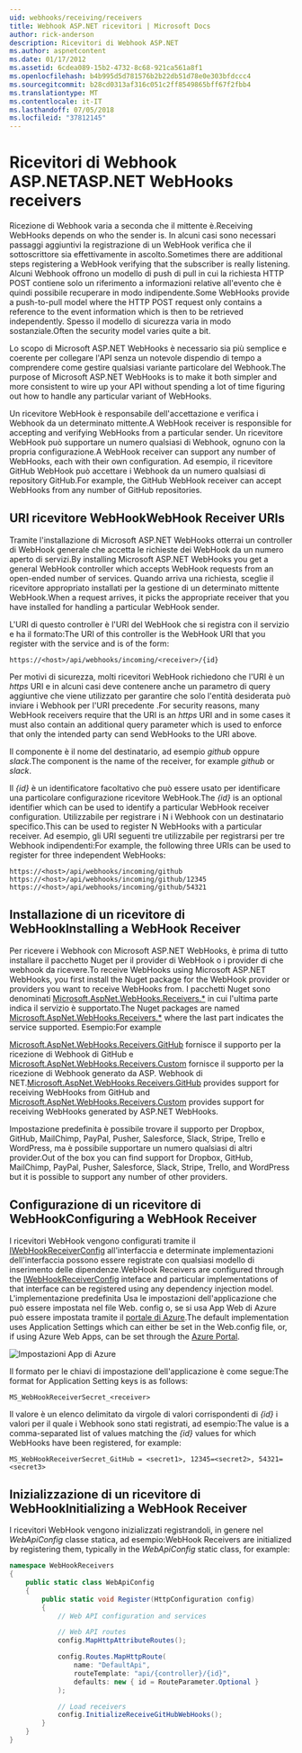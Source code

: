 ```yaml
---
uid: webhooks/receiving/receivers
title: Webhook ASP.NET ricevitori | Microsoft Docs
author: rick-anderson
description: Ricevitori di Webhook ASP.NET
ms.author: aspnetcontent
ms.date: 01/17/2012
ms.assetid: 6cdea089-15b2-4732-8c68-921ca561a8f1
ms.openlocfilehash: b4b995d5d781576b2b22db51d78e0e303bfdccc4
ms.sourcegitcommit: b28cd0313af316c051c2ff8549865bff67f2fbb4
ms.translationtype: MT
ms.contentlocale: it-IT
ms.lasthandoff: 07/05/2018
ms.locfileid: "37812145"
---
```

# <a name="aspnet-webhooks-receivers"></a><span data-ttu-id="3f395-103">Ricevitori di Webhook ASP.NET</span><span class="sxs-lookup"><span data-stu-id="3f395-103">ASP.NET WebHooks receivers</span></span>

<span data-ttu-id="3f395-104">Ricezione di Webhook varia a seconda che il mittente è.</span><span class="sxs-lookup"><span data-stu-id="3f395-104">Receiving WebHooks depends on who the sender is.</span></span> <span data-ttu-id="3f395-105">In alcuni casi sono necessari passaggi aggiuntivi la registrazione di un WebHook verifica che il sottoscrittore sia effettivamente in ascolto.</span><span class="sxs-lookup"><span data-stu-id="3f395-105">Sometimes there are additional steps registering a WebHook verifying that the subscriber is really listening.</span></span> <span data-ttu-id="3f395-106">Alcuni Webhook offrono un modello di push di pull in cui la richiesta HTTP POST contiene solo un riferimento a informazioni relative all'evento che è quindi possibile recuperare in modo indipendente.</span><span class="sxs-lookup"><span data-stu-id="3f395-106">Some WebHooks provide a push-to-pull model where the HTTP POST request only contains a reference to the event information which is then to be retrieved independently.</span></span> <span data-ttu-id="3f395-107">Spesso il modello di sicurezza varia in modo sostanziale.</span><span class="sxs-lookup"><span data-stu-id="3f395-107">Often the security model varies quite a bit.</span></span>

<span data-ttu-id="3f395-108">Lo scopo di Microsoft ASP.NET WebHooks è necessario sia più semplice e coerente per collegare l'API senza un notevole dispendio di tempo a comprendere come gestire qualsiasi variante particolare del Webhook.</span><span class="sxs-lookup"><span data-stu-id="3f395-108">The purpose of Microsoft ASP.NET WebHooks is to make it both simpler and more consistent to wire up your API without spending a lot of time figuring out how to handle any particular variant of WebHooks.</span></span>

<span data-ttu-id="3f395-109">Un ricevitore WebHook è responsabile dell'accettazione e verifica i Webhook da un determinato mittente.</span><span class="sxs-lookup"><span data-stu-id="3f395-109">A WebHook receiver is responsible for accepting and verifying WebHooks from a particular sender.</span></span> <span data-ttu-id="3f395-110">Un ricevitore WebHook può supportare un numero qualsiasi di Webhook, ognuno con la propria configurazione.</span><span class="sxs-lookup"><span data-stu-id="3f395-110">A WebHook receiver can support any number of WebHooks, each with their own configuration.</span></span> <span data-ttu-id="3f395-111">Ad esempio, il ricevitore GitHub WebHook può accettare i Webhook da un numero qualsiasi di repository GitHub.</span><span class="sxs-lookup"><span data-stu-id="3f395-111">For example, the GitHub WebHook receiver can accept WebHooks from any number of GitHub repositories.</span></span>

## <a name="webhook-receiver-uris"></a><span data-ttu-id="3f395-112">URI ricevitore WebHook</span><span class="sxs-lookup"><span data-stu-id="3f395-112">WebHook Receiver URIs</span></span>

<span data-ttu-id="3f395-113">Tramite l'installazione di Microsoft ASP.NET WebHooks otterrai un controller di WebHook generale che accetta le richieste dei WebHook da un numero aperto di servizi.</span><span class="sxs-lookup"><span data-stu-id="3f395-113">By installing Microsoft ASP.NET WebHooks you get a general WebHook controller which accepts WebHook requests from an open-ended number of services.</span></span> <span data-ttu-id="3f395-114">Quando arriva una richiesta, sceglie il ricevitore appropriato installati per la gestione di un determinato mittente WebHook.</span><span class="sxs-lookup"><span data-stu-id="3f395-114">When a request arrives, it picks the appropriate receiver that you have installed for handling a particular WebHook sender.</span></span>

<span data-ttu-id="3f395-115">L'URI di questo controller è l'URI del WebHook che si registra con il servizio e ha il formato:</span><span class="sxs-lookup"><span data-stu-id="3f395-115">The URI of this controller is the WebHook URI that you register with the service and is of the form:</span></span>

```
https://<host>/api/webhooks/incoming/<receiver>/{id}
```

<span data-ttu-id="3f395-116">Per motivi di sicurezza, molti ricevitori WebHook richiedono che l'URI è un *https* URI e in alcuni casi deve contenere anche un parametro di query aggiuntive che viene utilizzato per garantire che solo l'entità desiderata può inviare i Webhook per l'URI precedente .</span><span class="sxs-lookup"><span data-stu-id="3f395-116">For security reasons, many WebHook receivers require that the URI is an *https* URI and in some cases it must also contain an additional query parameter which is used to enforce that only the intended party can send WebHooks to the URI above.</span></span>

<span data-ttu-id="3f395-117">Il <em> <receiver> </em> componente è il nome del destinatario, ad esempio <em>github</em> oppure <em>slack</em>.</span><span class="sxs-lookup"><span data-stu-id="3f395-117">The <em><receiver></em> component is the name of the receiver, for example <em>github</em> or <em>slack</em>.</span></span>

<span data-ttu-id="3f395-118">Il *{id}* è un identificatore facoltativo che può essere usato per identificare una particolare configurazione ricevitore WebHook.</span><span class="sxs-lookup"><span data-stu-id="3f395-118">The *{id}* is an optional identifier which can be used to identify a particular WebHook receiver configuration.</span></span> <span data-ttu-id="3f395-119">Utilizzabile per registrare i N i Webhook con un destinatario specifico.</span><span class="sxs-lookup"><span data-stu-id="3f395-119">This can be used to register N WebHooks with a particular receiver.</span></span> <span data-ttu-id="3f395-120">Ad esempio, gli URI seguenti tre utilizzabile per registrarsi per tre Webhook indipendenti:</span><span class="sxs-lookup"><span data-stu-id="3f395-120">For example, the following three URIs can be used to register for three independent WebHooks:</span></span>

```
https://<host>/api/webhooks/incoming/github
https://<host>/api/webhooks/incoming/github/12345
https://<host>/api/webhooks/incoming/github/54321
```

## <a name="installing-a-webhook-receiver"></a><span data-ttu-id="3f395-121">Installazione di un ricevitore di WebHook</span><span class="sxs-lookup"><span data-stu-id="3f395-121">Installing a WebHook Receiver</span></span>

<span data-ttu-id="3f395-122">Per ricevere i Webhook con Microsoft ASP.NET WebHooks, è prima di tutto installare il pacchetto Nuget per il provider di WebHook o i provider di che webhook da ricevere.</span><span class="sxs-lookup"><span data-stu-id="3f395-122">To receive WebHooks using Microsoft ASP.NET WebHooks, you first install the Nuget package for the WebHook provider or providers you want to receive WebHooks from.</span></span> <span data-ttu-id="3f395-123">I pacchetti Nuget sono denominati [Microsoft.AspNet.WebHooks.Receivers.\*](https://www.nuget.org/packages?q=Microsoft.AspNet.WebHooks.Receivers) in cui l'ultima parte indica il servizio è supportato.</span><span class="sxs-lookup"><span data-stu-id="3f395-123">The Nuget packages are named [Microsoft.AspNet.WebHooks.Receivers.\*](https://www.nuget.org/packages?q=Microsoft.AspNet.WebHooks.Receivers) where the last part indicates the service supported.</span></span> <span data-ttu-id="3f395-124">Esempio:</span><span class="sxs-lookup"><span data-stu-id="3f395-124">For example</span></span>

<span data-ttu-id="3f395-125">[Microsoft.AspNet.WebHooks.Receivers.GitHub](https://www.nuget.org/packages?q=Microsoft.AspNet.WebHooks.Receivers.GitHub) fornisce il supporto per la ricezione di Webhook di GitHub e [Microsoft.AspNet.WebHooks.Receivers.Custom](https://www.nuget.org/packages?q=Microsoft.AspNet.WebHooks.Receivers.Custom) fornisce il supporto per la ricezione di Webhook generato da ASP. Webhook di NET.</span><span class="sxs-lookup"><span data-stu-id="3f395-125">[Microsoft.AspNet.WebHooks.Receivers.GitHub](https://www.nuget.org/packages?q=Microsoft.AspNet.WebHooks.Receivers.GitHub) provides support for receiving WebHooks from GitHub and [Microsoft.AspNet.WebHooks.Receivers.Custom](https://www.nuget.org/packages?q=Microsoft.AspNet.WebHooks.Receivers.Custom) provides support for receiving WebHooks generated by ASP.NET WebHooks.</span></span>

<span data-ttu-id="3f395-126">Impostazione predefinita è possibile trovare il supporto per Dropbox, GitHub, MailChimp, PayPal, Pusher, Salesforce, Slack, Stripe, Trello e WordPress, ma è possibile supportare un numero qualsiasi di altri provider.</span><span class="sxs-lookup"><span data-stu-id="3f395-126">Out of the box you can find support for Dropbox, GitHub, MailChimp, PayPal, Pusher, Salesforce, Slack, Stripe, Trello, and WordPress but it is possible to support any number of other providers.</span></span>

## <a name="configuring-a-webhook-receiver"></a><span data-ttu-id="3f395-127">Configurazione di un ricevitore di WebHook</span><span class="sxs-lookup"><span data-stu-id="3f395-127">Configuring a WebHook Receiver</span></span>

<span data-ttu-id="3f395-128">I ricevitori WebHook vengono configurati tramite il [IWebHookReceiverConfig](https://github.com/aspnet/WebHooks/blob/master/src/Microsoft.AspNet.WebHooks.Receivers/WebHooks/IWebHookReceiverConfig.cs) all'interfaccia e determinate implementazioni dell'interfaccia possono essere registrate con qualsiasi modello di inserimento delle dipendenze.</span><span class="sxs-lookup"><span data-stu-id="3f395-128">WebHook Receivers are configured through the [IWebHookReceiverConfig](https://github.com/aspnet/WebHooks/blob/master/src/Microsoft.AspNet.WebHooks.Receivers/WebHooks/IWebHookReceiverConfig.cs) inteface and particular implementations of that interface can be registered using any dependency injection model.</span></span> <span data-ttu-id="3f395-129">L'implementazione predefinita Usa le impostazioni dell'applicazione che può essere impostata nel file Web. config o, se si usa App Web di Azure può essere impostata tramite il [portale di Azure](https://portal.azure.com/).</span><span class="sxs-lookup"><span data-stu-id="3f395-129">The default implementation uses Application Settings which can either be set in the Web.config file, or, if using Azure Web Apps, can be set through the [Azure Portal](https://portal.azure.com/).</span></span>

![Impostazioni App di Azure](_static/AzureAppSettings.png)

<span data-ttu-id="3f395-131">Il formato per le chiavi di impostazione dell'applicazione è come segue:</span><span class="sxs-lookup"><span data-stu-id="3f395-131">The format for Application Setting keys is as follows:</span></span>

```
MS_WebHookReceiverSecret_<receiver>
```

<span data-ttu-id="3f395-132">Il valore è un elenco delimitato da virgole di valori corrispondenti di *{id}* i valori per il quale i Webhook sono stati registrati, ad esempio:</span><span class="sxs-lookup"><span data-stu-id="3f395-132">The value is a comma-separated list of values matching the *{id}* values for which WebHooks have been registered, for example:</span></span>

```
MS_WebHookReceiverSecret_GitHub = <secret1>, 12345=<secret2>, 54321=<secret3>
```

## <a name="initializing-a-webhook-receiver"></a><span data-ttu-id="3f395-133">Inizializzazione di un ricevitore di WebHook</span><span class="sxs-lookup"><span data-stu-id="3f395-133">Initializing a WebHook Receiver</span></span>

<span data-ttu-id="3f395-134">I ricevitori WebHook vengono inizializzati registrandoli, in genere nel *WebApiConfig* classe statica, ad esempio:</span><span class="sxs-lookup"><span data-stu-id="3f395-134">WebHook Receivers are initialized by registering them, typically in the *WebApiConfig* static class, for example:</span></span>

```csharp
namespace WebHookReceivers
{
    public static class WebApiConfig
    {
        public static void Register(HttpConfiguration config)
        {
            // Web API configuration and services

            // Web API routes
            config.MapHttpAttributeRoutes();

            config.Routes.MapHttpRoute(
                name: "DefaultApi",
                routeTemplate: "api/{controller}/{id}",
                defaults: new { id = RouteParameter.Optional }
            );

            // Load receivers
            config.InitializeReceiveGitHubWebHooks();
        }
    }
}
```
